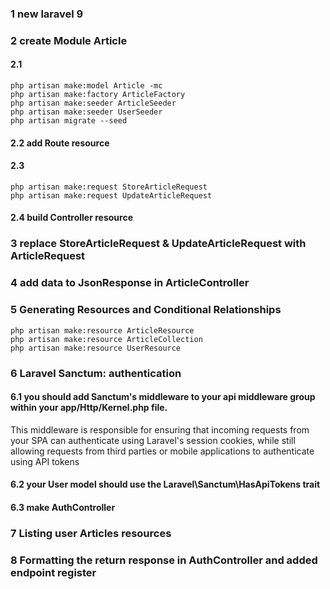 ### 1 new laravel 9
### 2 create Module Article
#### 2.1
    php artisan make:model Article -mc
    php artisan make:factory ArticleFactory
    php artisan make:seeder ArticleSeeder
    php artisan make:seeder UserSeeder
    php artisan migrate --seed

#### 2.2 add Route resource

#### 2.3 
    php artisan make:request StoreArticleRequest
    php artisan make:request UpdateArticleRequest

#### 2.4 build Controller resource

### 3 replace StoreArticleRequest & UpdateArticleRequest with ArticleRequest

### 4 add data to JsonResponse in ArticleController

### 5 Generating Resources and Conditional Relationships
    php artisan make:resource ArticleResource
    php artisan make:resource ArticleCollection
    php artisan make:resource UserResource

### 6 Laravel Sanctum: authentication
#### 6.1 you should add Sanctum's middleware to your api middleware group within your app/Http/Kernel.php file.
This middleware is responsible for ensuring that incoming requests from your SPA can authenticate using Laravel's session cookies, while still allowing requests from third parties or mobile applications to authenticate using API tokens

#### 6.2 your User model should use the Laravel\Sanctum\HasApiTokens trait

#### 6.3  make AuthController

### 7 Listing user Articles resources

### 8 Formatting the return response in AuthController and added endpoint register
